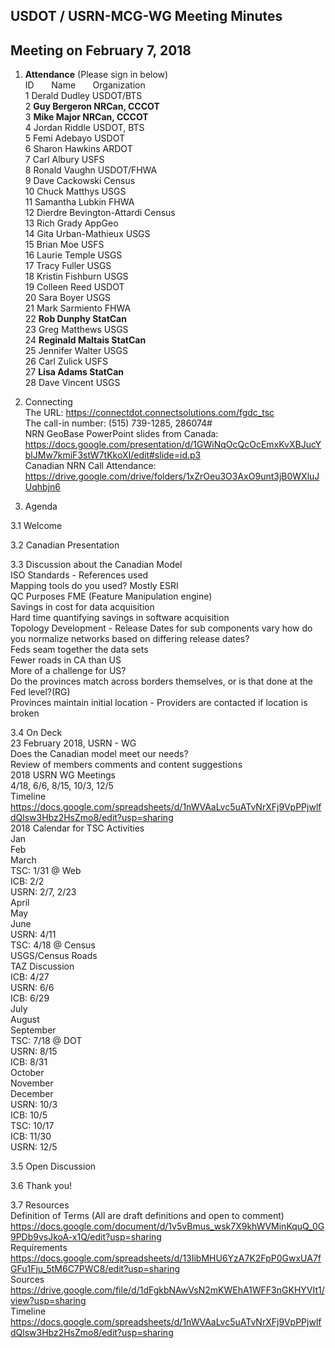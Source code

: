 ## USDOT / USRN-MCG-WG Meeting Minutes   
## Meeting on February 7, 2018  

1. **Attendance** (Please sign in below)    
ID &nbsp; &nbsp; &nbsp; Name &nbsp; &nbsp; &nbsp; Organization          
1  Derald Dudley   USDOT/BTS   
2  **Guy Bergeron   NRCan, CCCOT**    
3  **Mike Major   NRCan, CCCOT**     
4  Jordan Riddle   USDOT, BTS   
5  Femi Adebayo   USDOT   
6  Sharon Hawkins   ARDOT    
7  Carl Albury   USFS    
8  Ronald Vaughn   USDOT/FHWA     
9  Dave Cackowski   Census    
10  Chuck Matthys   USGS   
11  Samantha Lubkin    FHWA  
12  Dierdre Bevington-Attardi   Census  
13  Rich Grady   AppGeo     
14  Gita Urban-Mathieux   USGS  
15  Brian Moe   USFS  
16  Laurie Temple   USGS  
17  Tracy Fuller   USGS  
18  Kristin Fishburn   USGS  
19  Colleen Reed   USDOT  
20  Sara Boyer   USGS  
21  Mark Sarmiento  FHWA   
22  **Rob Dunphy   StatCan**  
23  Greg Matthews   USGS  
24  **Reginald Maltais   StatCan**  
25  Jennifer Walter   USGS  
26  Carl Zulick   USFS  
27  **Lisa Adams   StatCan**  
28  Dave Vincent   USGS  

2. Connecting   
The URL: https://connectdot.connectsolutions.com/fgdc_tsc  
The call-in number: (515) 739-1285, 286074#  
NRN GeoBase PowerPoint slides from Canada:   
https://docs.google.com/presentation/d/1GWiNqOcQcOcEmxKvXBJucYblJMw7kmiF3stW7tKkoXI/edit#slide=id.p3   
Canadian NRN Call Attendance:   
https://drive.google.com/drive/folders/1xZrOeu3O3AxO9unt3jB0WXluJUqhbjn6   
3. Agenda  

3.1 Welcome

3.2 Canadian Presentation

3.3 Discussion about the Canadian Model  
ISO Standards - References used  
Mapping tools do you used?  Mostly ESRI   
QC Purposes FME (Feature Manipulation engine)  
Savings in cost for data  acquisition  
Hard time quantifying savings in software acquisition  
Topology Development - Release Dates for sub components vary how do you normalize networks based on differing release dates?  
Feds seam together the data sets  
Fewer roads in CA than US  
More of a challenge for US?  
Do the provinces match across borders themselves, or is that done at the Fed level?(RG)  
Provinces maintain initial location - Providers are contacted if location is broken  

3.4 On Deck  
23 February 2018, USRN - WG     
Does the Canadian model meet our needs?  
Review of members comments and content suggestions  
2018 USRN WG Meetings  
	4/18, 6/6, 8/15, 10/3, 12/5  
Timeline  
https://docs.google.com/spreadsheets/d/1nWVAaLvc5uATvNrXFj9VpPPjwlfdQlsw3Hbz2HsZmo8/edit?usp=sharing  
2018 Calendar for TSC Activities  
Jan  
Feb  
March   
TSC: 1/31 @ Web  
ICB: 2/2  
USRN: 2/7, 2/23  
April  
May  
June  
USRN: 4/11  
TSC: 4/18 @ Census  
USGS/Census Roads  
TAZ Discussion  
ICB: 4/27  
USRN: 6/6  
ICB: 6/29  
July  
August  
September  
TSC: 7/18 @ DOT  
USRN: 8/15  
ICB: 8/31  
October  
November  
December  
USRN: 10/3  
ICB: 10/5  
TSC: 10/17  
ICB: 11/30  
USRN: 12/5  

3.5 Open Discussion  

3.6 Thank you!  

3.7 Resources  
Definition of Terms (All are draft definitions and open to comment)  
https://docs.google.com/document/d/1v5vBmus_wsk7X9khWVMinKquQ_0G9PDb9vsJkoA-x1Q/edit?usp=sharing  
Requirements  
https://docs.google.com/spreadsheets/d/13IibMHU6YzA7K2FpP0GwxUA7fGFu1Fju_5tM6C7PWC8/edit?usp=sharing  
Sources	   
https://drive.google.com/file/d/1dFgkbNAwVsN2mKWEhA1WFF3nGKHYVIt1/view?usp=sharing  
Timeline  
https://docs.google.com/spreadsheets/d/1nWVAaLvc5uATvNrXFj9VpPPjwlfdQlsw3Hbz2HsZmo8/edit?usp=sharing  
